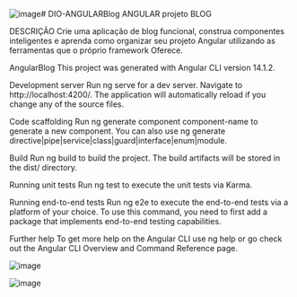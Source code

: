 ![image](https://github.com/edudias1972/DIO-ANGULARBlog/assets/80340034/b4928354-1209-41ca-b583-6bf5eaa74b7d)# DIO-ANGULARBlog
ANGULAR projeto BLOG 

DESCRIÇÃO
Crie uma aplicação de blog funcional, construa componentes inteligentes e aprenda como organizar 
seu projeto Angular utilizando as ferramentas que o próprio framework Oferece.

AngularBlog
This project was generated with Angular CLI version 14.1.2.

Development server
Run ng serve for a dev server. Navigate to http://localhost:4200/. The application will automatically reload if you change any of the source files.

Code scaffolding
Run ng generate component component-name to generate a new component. You can also use ng generate directive|pipe|service|class|guard|interface|enum|module.

Build
Run ng build to build the project. The build artifacts will be stored in the dist/ directory.

Running unit tests
Run ng test to execute the unit tests via Karma.

Running end-to-end tests
Run ng e2e to execute the end-to-end tests via a platform of your choice. To use this command, you need to first add a package that implements end-to-end testing capabilities.

Further help
To get more help on the Angular CLI use ng help or go check out the Angular CLI Overview and Command Reference page.


![image](https://github.com/edudias1972/DIO-ANGULARBlog/assets/80340034/514dabad-0e7e-4555-a22e-0c28fe913b34) 

![image](https://github.com/edudias1972/DIO-ANGULARBlog/assets/80340034/cb5ec34a-bf62-434e-bcc5-54dd7afa3f46)


